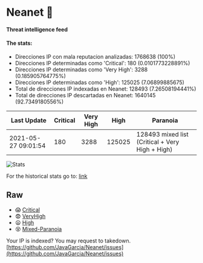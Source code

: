 # Neanet :hocho:
#### Threat intelligence feed
#### The stats:

- Direcciones IP con mala reputacion analizadas: 1768638 (100%)
- Direcciones IP determinadas como 'Critical':  180 (0.0101773228891%)
- Direcciones IP determinadas como 'Very High':  3288 (0.185905764775%)
- Direcciones IP determinadas como 'High':  125025 (7.06899885675)
- Total de direcciones IP indexadas en Neanet:  128493 (7.26508194441%)
- Total de direcciones IP descartadas en Neanet:  1640145 (92.7349180556%)

| Last Update | Critical | Very High | High | Paranoia |
| --- | --- | --- | --- | --- |
| 2021-05-27 09:01:54 | 180 | 3288 | 125025 | 128493 mixed list (Critical + Very High + High)|

![Stats](https://docs.google.com/spreadsheets/d/e/2PACX-1vSnaNMIXVabIpDJjufMlzH7poXnshF3mgd8Is1g9ytUEzVsP5my4Trn8f-xkoLLQ38xpL3HtmUexLo6/pubchart?oid=501124687&format=image)

For the historical stats go to: [link](/stats.csv)
## Raw
- :scream: [Critical](https://raw.githubusercontent.com/JavaGarcia/Neanet/master/blacklists/neanet_critical.txt)
- :fearful: [VeryHigh](https://raw.githubusercontent.com/JavaGarcia/Neanet/master/blacklists/neanet_veryHigh.txtt)
- :frowning: [High](https://raw.githubusercontent.com/JavaGarcia/Neanet/master/blacklists/neanet_high.txt)
- :dizzy_face: [Mixed-Paranoia](https://raw.githubusercontent.com/JavaGarcia/Neanet/master/blacklists/neanet_all.txt)


Your IP is indexed? You may request to takedown. [https://github.com/JavaGarcia/Neanet/issues](https://github.com/JavaGarcia/Neanet/issues)

















































































































































































































































































































































































































































































































































































































































































































































































































































































































































































































































































































































































































































































































































































































































































































































































































































































































































































































































































































































































































































































































































































































































































































































































































































































































































































































































































































































































































































































































































































































































































































































































































































































































































































































































































































































































































































































































































































































































































































































































































































































































































































































































































































































































































































































































































































































































































































































































































































































































































































































































































































































































































































































































































































































































































































































































































































































































































































































































































































































































































































































































































































































































































































































































































































































































































































































































































































































































































































